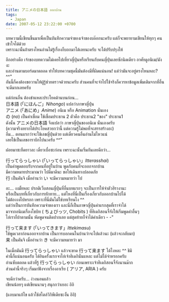 ```yaml
---
title: アニメの日本語 ออกบ้าน
tags:
  - Japan
date: 2007-05-12 23:22:00 +0700
---
```


บทความนี้เขียนขึ้นมาเพื่อเป็นบันทึกความจำของเจ้าของบล๊อกนะครับ แต่ก็จะพยายามเขียนให้ทุกๆ คนเข้าใจได้ด้วย  
เพราะฉะนั้นถ้าตรงไหนอ่านไม่รู้เรื่องก็บอกมาได้เลยนะครับ จะได้ปรับปรุงให้

อีกอย่างคือ เจ้าของบทความไม่เคยไปเที่ยวญี่ปุ่นหรือเรียนกับคนญี่ปุ่นเลยซักนิดเดียว อาศัยดูอนิเม/มังงะ  
และอ่านตามบอร์ดมาตลอด ทำให้บทความชุดนี้มันต้องมีที่ผิดแน่นอน!  แต่ว่ามันจะอยู่ตรงไหนหละ? ^^"  
อันนี้ก็คงต้องขอวานให้ผู้รู้ช่วยตรวจด้วยนะครับ ส่วนคนที่จะจำไปใช้จริงก็ควรหาข้อมูลเพิ่มเติมจากที่อื่นจะดีมากเลยครับ

แต่ก่อนอื่น ต้องชำแหละประโยคด้านบนก่อน...  
日本語 (「にほんご」*Nihongo*) แปลว่าภาษาญี่ปุ่น  
アニメ (「あにめ」*Anime*) อนิเม หรือ Animation นั่นเอง  
の (*no*) เป็นคำเชื่อม ใช้เชื่อมประธาน 2 ตัวคือ ประธาน2 "ของ" ประธาน1  
ดังนั้น アニメの日本語 จึงแปลว่า ภาษาญี่ปุ่นของอนิเม นั่นเองครับ  
(ความจริงอยากได้ประโยคสวยกว่านี้ แต่ความรู้ไม่พอที่จะสรรสร้างอะ)  
อึ่ม... ตอนแรกว่าจะใช้เลขญี่ปุ่นด้วย แต่เดี๋ยวคนอื่นอ่านไม่ไหวแน่  
เลยใช้เป็นเลขอาราบิกไปนะครับ ^^"

ฝอยมาซะยืดยาวละ เดี๋ยวเบื่อซะก่อน เพราะฉะนั้นเริ่มกันเลยดีกว่า...

行ってらっしゃい (「いってらっしゃい」*Itterasshai*)  
เป็นคำพูดตอบรับจากคนที่อยู่ในบ้าน พูดกับคนที่จะออกจากบ้าน  
มีความหมายประมาณว่า ไปดีมาดีนะ ขอให้เดินทางปลอดภัย  
行 เป็นคันจิ เมื่ออ่านว่า い จะมีความหมายว่า ไป

อะ... งงมั้ยหละ ปรกติเว็บสอนญี่ปุ่นที่อื่นบทแรกๆ จะเป็นการให้จำตัวฮิรางานะ  
หรือเป็นบทที่เกี่ยวกับการทักทาย...  แต่ไหงที่นี่เป็นเรื่องเกี่ยวกับออกบ้านไปได้  
ไม่ต้องงงไปหรอก เพราะที่นี่มันไม่ใช่บทเรียนไง ^^  
แต่ว่าเป็นการบันทึกความจำของเรา และนี่ก็เป็นภาษาญี่ปุ่นคำแรกสุดที่เราจำได้  
มาจากอนิเมเรื่องโชบิท ( ちょびっツ, Chobits ) ที่ฮิเดกิสอนจี้จังให้เริ่มพูดคำอื่นๆ  
ไอ่เราก็บ้าตามนั้น หัดพูดจนติดปากเลย แต่สุดท้ายก็จำได้คำเดียว - -" 

行って来ます (「いってきます」*Ittekimasu*)  
ใช้พูดเวลาก่อนออกจากบ้าน เป็นการบอกคนในบ้านว่าจะไปแล้วนะ (แล้วจะกลับมา)  
来 เป็นคันจิ เมื่ออ่านว่า き จะมีความหมายว่า มา 

ในเมื่อมันมี 行ってらっしゃい แล้วจะขาด 行って来ます ได้ไงหละ ^^ ชิมิ  
คำนี้ก็แน่นอนครับ ได้ยินครั้งแรกจาไอ่เจ้าฮิเดกินั่นแหละ แต่ไม่ได้จำหรอกครับ  
อ่านซับตลอด แล้วที่รู้ 行ってらっしゃい ก่อนเพราะเจ้าฮิเดกิสอนจี้จังนานม๊าก  
ส่วนคำนี้จริงๆ เริ่มมาฟังจากเรื่องอาเรีย ( アリア, ARIA ) ครับ

จบดีกว่าครับ... ง่วงนอนแล้ว  
เขียนน้อยๆ แต่เขียนนานๆ สนุกกว่าเยอะ อิอิ

(แอบมาแก้ไข แล้วใช้สไตล์วิกิพีเดียซะงั้น อิอิ)
